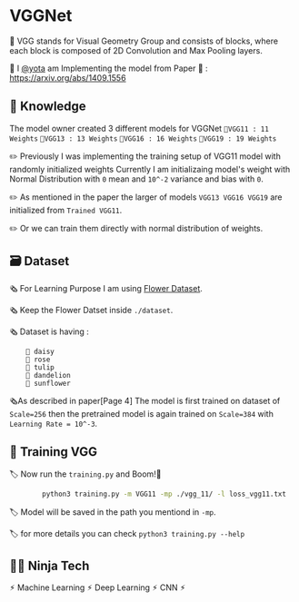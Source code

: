 
# VGGNet 

🛞 VGG stands for Visual Geometry Group and consists of blocks, where each block is composed of 2D Convolution and Max Pooling layers.

🛞 I [@yota](https://github.com/yotaAI) am Implementing the model from Paper 📄 : https://arxiv.org/abs/1409.1556



## 📝 Knowledge

The model owner created 3 different models for VGGNet
`📍VGG11 : 11 Weights`
`📍VGG13 : 13 Weights`
`📍VGG16 : 16 Weights`
`📍VGG19 : 19 Weights`

✏️ Previously I was implementing the training setup of VGG11 model with randomly initialized weights Currently I am initializaing model's weight with Normal Distribution with `0` mean and `10^-2` variance and bias with `0`.

✏️ As mentioned in the paper the larger of models `VGG13 VGG16 VGG19` are initialized from `Trained VGG11`.

✏️ Or we can train them directly with normal distribution of weights.
 

## 🗃️ Dataset

🗞️ For Learning Purpose I am using [Flower Dataset](https://www.kaggle.com/datasets/alxmamaev/flowers-recognition#).

🗞️ Keep the Flower Datset inside `./dataset`.

🗞️ Dataset is having : 
        
        🌼 daisy
        🌼 rose
        🌼 tulip
        🌼 dandelion
        🌼 sunflower

🗞️As described in paper[Page 4] The model is first trained on dataset of `Scale=256`  then the pretrained model is again trained on `Scale=384` with `Learning Rate = 10^-3`.


## 🤖 Training VGG

🏷️ Now run the `training.py` and Boom!🤯
```bash
        python3 training.py -m VGG11 -mp ./vgg_11/ -l loss_vgg11.txt
```

🏷️ Model will be saved in the path you mentiond in `-mp`.

🏷️ for more details you can check `python3 training.py --help`



## 🥷🏻 Ninja Tech

⚡︎ Machine Learning ⚡︎ Deep Learning ⚡︎ CNN ⚡︎


